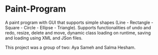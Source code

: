 # Paint-Program
A paint program with GUI that supports simple shapes (Line - Rectangle - Square - Circle - Ellipse - Triangle). Supports functionalities of undo and redo, resize, delete and move, dynamic class loading on runtime, saving and loading using XML and JSon files.

This project was a group of two: Aya Sameh and Salma Hesham.
